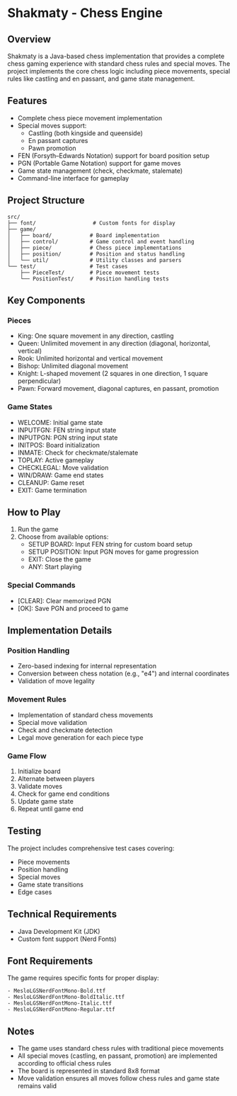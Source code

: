 # Shakmaty - Chess Engine

## Overview
Shakmaty is a Java-based chess implementation that provides a complete chess gaming experience with standard chess rules and special moves. The project implements the core chess logic including piece movements, special rules like castling and en passant, and game state management.

## Features
- Complete chess piece movement implementation
- Special moves support:
    - Castling (both kingside and queenside)
    - En passant captures
    - Pawn promotion
- FEN (Forsyth–Edwards Notation) support for board position setup
- PGN (Portable Game Notation) support for game moves
- Game state management (check, checkmate, stalemate)
- Command-line interface for gameplay

## Project Structure
```
src/
├── font/                  # Custom fonts for display
├── game/
│   ├── board/            # Board implementation
│   ├── control/          # Game control and event handling
│   ├── piece/            # Chess piece implementations
│   ├── position/         # Position and status handling
│   └── util/             # Utility classes and parsers
└── test/                 # Test cases
    ├── PieceTest/        # Piece movement tests
    └── PositionTest/     # Position handling tests
```

## Key Components

### Pieces
- King: One square movement in any direction, castling
- Queen: Unlimited movement in any direction (diagonal, horizontal, vertical)
- Rook: Unlimited horizontal and vertical movement
- Bishop: Unlimited diagonal movement
- Knight: L-shaped movement (2 squares in one direction, 1 square perpendicular)
- Pawn: Forward movement, diagonal captures, en passant, promotion

### Game States
- WELCOME: Initial game state
- INPUTFGN: FEN string input state
- INPUTPGN: PGN string input state
- INITPOS: Board initialization
- INMATE: Check for checkmate/stalemate
- TOPLAY: Active gameplay
- CHECKLEGAL: Move validation
- WIN/DRAW: Game end states
- CLEANUP: Game reset
- EXIT: Game termination

## How to Play

1. Run the game
2. Choose from available options:
    - SETUP BOARD: Input FEN string for custom board setup
    - SETUP POSITION: Input PGN moves for game progression
    - EXIT: Close the game
    - ANY: Start playing

### Special Commands
- [CLEAR]: Clear memorized PGN
- [OK]: Save PGN and proceed to game

## Implementation Details

### Position Handling
- Zero-based indexing for internal representation
- Conversion between chess notation (e.g., "e4") and internal coordinates
- Validation of move legality

### Movement Rules
- Implementation of standard chess movements
- Special move validation
- Check and checkmate detection
- Legal move generation for each piece type

### Game Flow
1. Initialize board
2. Alternate between players
3. Validate moves
4. Check for game end conditions
5. Update game state
6. Repeat until game end

## Testing
The project includes comprehensive test cases covering:
- Piece movements
- Position handling
- Special moves
- Game state transitions
- Edge cases

## Technical Requirements
- Java Development Kit (JDK)
- Custom font support (Nerd Fonts)

## Font Requirements
The game requires specific fonts for proper display:
```
- MesloLGSNerdFontMono-Bold.ttf
- MesloLGSNerdFontMono-BoldItalic.ttf
- MesloLGSNerdFontMono-Italic.ttf
- MesloLGSNerdFontMono-Regular.ttf
```

## Notes
- The game uses standard chess rules with traditional piece movements
- All special moves (castling, en passant, promotion) are implemented according to official chess rules
- The board is represented in standard 8x8 format
- Move validation ensures all moves follow chess rules and game state remains valid